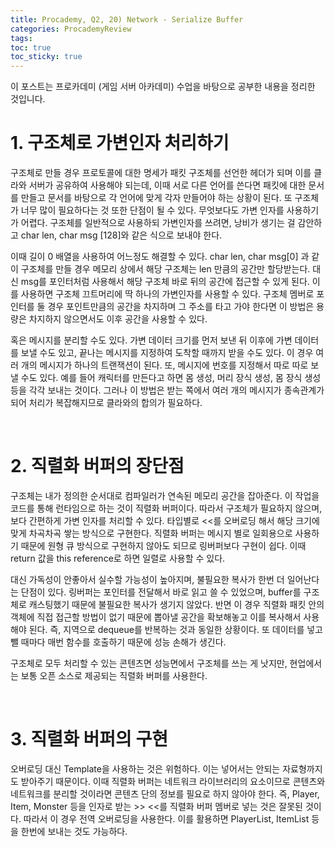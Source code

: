 ```yaml
---
title: Procademy, Q2, 20) Network - Serialize Buffer
categories: ProcademyReview
tags: 
toc: true
toc_sticky: true
---
```


이 포스트는 프로카데미 (게임 서버 아카데미) 수업을 바탕으로 공부한 내용을 정리한 것입니다. 

# **1. 구조체로 가변인자 처리하기**

구조체로 만들 경우 프로토콜에 대한 명세가 패킷 구조체를 선언한 헤더가 되며 이를 클라와 서버가 공유하여 사용해야 되는데, 이때 서로 다른 언어를 쓴다면 패킷에 대한 문서를 만들고 문서를 바탕으로 각 언어에 맞게 각자 만들어야 하는 상황이 된다. 또 구조체가 너무 많이 필요하다는 것 또한 단점이 될 수 있다. 무엇보다도 가변 인자를 사용하기가 어렵다. 구조체를 일반적으로 사용하되 가변인자를 쓰려면, 낭비가 생기는 걸 감안하고 char len, char msg [128]와 같은 식으로 보내야 한다. 

이때 길이 0 배열을 사용하여 어느정도 해결할 수 있다. char len, char msg[0] 과 같이 구조체를 만들 경우 메모리 상에서 해당 구조체는 len 만큼의 공간만 할당받는다. 대신 msg를 포인터처럼 사용해서 해당 구조체 바로 뒤의 공간에 접근할 수 있게 된다. 이를 사용하면 구조체 끄트머리에 딱 하나의 가변인자를 사용할 수 있다. 구조체 멤버로 포인터를 둘 경우 포인트만큼의 공간을 차지하며 그 주소를 타고 가야 한다면 이 방법은 용량은 차지하지 않으면서도 이후 공간을 사용할 수 있다. 

혹은 메시지를 분리할 수도 있다. 가변 데이터 크기를 먼저 보낸 뒤 이후에 가변 데이터를 보낼 수도 있고, 끝나는 메시지를 지정하여 도착할 때까지 받을 수도 있다. 이 경우 여러 개의 메시지가 하나의 트랜잭션이 된다. 또, 메시지에 번호를 지정해서 따로 따로 보낼 수도 있다. 예를 들어 캐릭터를 만든다고 하면 몸 생성, 머리 장식 생성, 몸 장식 생성 등을 각각 보내는 것이다. 그러나 이 방법은 받는 쪽에서 여러 개의 메시지가 종속관계가 되어 처리가 복잡해지므로 클라와의 합의가 필요하다. 

<br/>

# **2. 직렬화 버퍼의 장단점**

구조체는 내가 정의한 순서대로 컴파일러가 연속된 메모리 공간을 잡아준다. 이 작업을 코드를 통해 런타임으로 하는 것이 직렬화 버퍼이다. 따라서 구조체가 필요하지 않으며, 보다 간편하게 가변 인자를 처리할 수 있다. 타입별로 <<를 오버로딩 해서 해당 크기에 맞게 차곡차곡 쌓는 방식으로 구현한다. 직렬화 버퍼는 메시지 별로 일회용으로 사용하기 때문에 원형 큐 방식으로 구현하지 않아도 되므로 링버퍼보다 구현이 쉽다. 이때 return 값을 this reference로 하면 일렬로 사용할 수 있다. 

대신 가독성이 안좋아서 실수할 가능성이 높아지며, 불필요한 복사가 한번 더 일어난다는 단점이 있다. 링버퍼는 포인터를 전달해서 바로 읽고 쓸 수 있었으며, buffer를 구조체로 캐스팅했기 때문에 불필요한 복사가 생기지 않았다. 반면 이 경우 직렬화 패킷 안의 객체에 직접 접근할 방법이 없기 때문에 뽑아낼 공간을 확보해놓고 이를 복사해서 사용해야 된다. 즉, 지역으로 dequeue를 반복하는 것과 동일한 상황이다. 또 데이터를 넣고 뺄 때마다 매번 함수를 호출하기 때문에 성능 손해가 생긴다.

구조체로 모두 처리할 수 있는 콘텐츠면 성능면에서 구조체를 쓰는 게 낫지만, 현업에서는 보통 오픈 소스로 제공되는 직렬화 버퍼를 사용한다. 

<br/>

# **3. 직렬화 버퍼의 구현**

오버로딩 대신 Template을 사용하는 것은 위험하다. 이는 넣어서는 안되는 자료형까지도 받아주기 때문이다. 이때 직렬화 버퍼는 네트워크 라이브러리의 요소이므로 콘텐츠와 네트워크를 분리할 것이라면 콘텐츠 단의 정보를 필요로 하지 않아야 한다. 즉, Player, Item, Monster 등을 인자로 받는 >> <<를 직렬화 버퍼 멤버로 넣는 것은 잘못된 것이다. 따라서 이 경우 전역 오버로딩을 사용한다. 이를 활용하면 PlayerList, ItemList 등을 한번에 보내는 것도 가능하다. 

